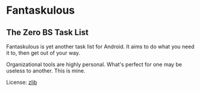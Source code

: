 Fantaskulous
============

## The Zero BS Task List

Fantaskulous is yet another task list for Android. It aims to do what you need it to, then get out of your way.

Organizational tools are highly personal. What's perfect for one may be useless to another. This is mine.

License: [zlib](http://zlib.net/zlib_license.html)

